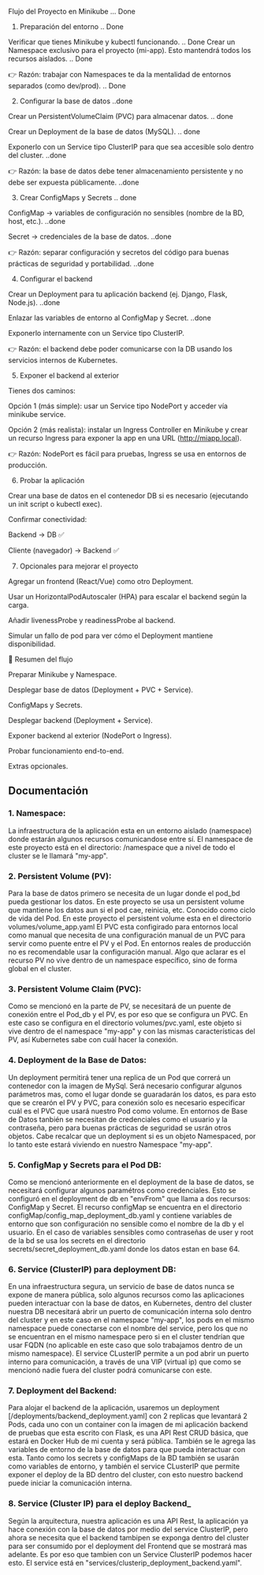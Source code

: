 Flujo del Proyecto en Minikube ... Done
1. Preparación del entorno  .. Done

Verificar que tienes Minikube y kubectl funcionando.  .. Done
Crear un Namespace exclusivo para el proyecto (mi-app). Esto mantendrá todos los recursos aislados. .. Done

👉 Razón: trabajar con Namespaces te da la mentalidad de entornos separados (como dev/prod). .. Done

2. Configurar la base de datos ..done

Crear un PersistentVolumeClaim (PVC) para almacenar datos. .. done

Crear un Deployment de la base de datos (MySQL). .. done

Exponerlo con un Service tipo ClusterIP para que sea accesible solo dentro del cluster. ..done

👉 Razón: la base de datos debe tener almacenamiento persistente y no debe ser expuesta públicamente. ..done

3. Crear ConfigMaps y Secrets .. done

ConfigMap → variables de configuración no sensibles (nombre de la BD, host, etc.). ..done

Secret → credenciales de la base de datos. ..done

👉 Razón: separar configuración y secretos del código para buenas prácticas de seguridad y portabilidad. ..done

4. Configurar el backend

Crear un Deployment para tu aplicación backend (ej. Django, Flask, Node.js). ..done

Enlazar las variables de entorno al ConfigMap y Secret. ..done

Exponerlo internamente con un Service tipo ClusterIP.

👉 Razón: el backend debe poder comunicarse con la DB usando los servicios internos de Kubernetes.

5. Exponer el backend al exterior

Tienes dos caminos:

Opción 1 (más simple): usar un Service tipo NodePort y acceder vía minikube service.

Opción 2 (más realista): instalar un Ingress Controller en Minikube y crear un recurso Ingress para exponer la app en una URL (http://miapp.local).

👉 Razón: NodePort es fácil para pruebas, Ingress se usa en entornos de producción.

6. Probar la aplicación

Crear una base de datos en el contenedor DB si es necesario (ejecutando un init script o kubectl exec).

Confirmar conectividad:

Backend → DB ✅

Cliente (navegador) → Backend ✅

7. Opcionales para mejorar el proyecto

Agregar un frontend (React/Vue) como otro Deployment.

Usar un HorizontalPodAutoscaler (HPA) para escalar el backend según la carga.

Añadir livenessProbe y readinessProbe al backend.

Simular un fallo de pod para ver cómo el Deployment mantiene disponibilidad.

🧭 Resumen del flujo

Preparar Minikube y Namespace.

Desplegar base de datos (Deployment + PVC + Service).

ConfigMaps y Secrets.

Desplegar backend (Deployment + Service).

Exponer backend al exterior (NodePort o Ingress).

Probar funcionamiento end-to-end.

Extras opcionales.


## Documentación

### 1. Namespace:
La infraestructura de la aplicación esta en un entorno aislado (namespace) donde estarán algunos recursos comunicandose entre sí.
El namespace de este proyecto está en el directorio: /namespace que a nivel de todo el cluster se le llamará "my-app".

### 2. Persistent Volume (PV):
Para la base de datos primero se necesita de un lugar donde el pod_bd pueda gestionar los datos.
En este proyecto se usa un persistent volume que mantiene los datos aun si el pod cae, reinicia, etc. Conocido como ciclo de vida del Pod.
En este proyecto el persistent volume esta en el directorio volumes/volume_app.yaml
El PVC esta configirado para entornos local como manual que necesita de una configuración manual de un PVC para servir como puente entre el PV y el Pod.
En entornos reales de producción no es recomendable usar la configuración manual.
Algo que aclarar es el recurso PV no vive dentro de un namespace específico, sino de forma global en el cluster.

### 3. Persistent Volume Claim (PVC):
Como se mencionó en la parte de PV, se necesitará de un puente de conexión entre el Pod_db y el PV, es por eso que se configura un PVC. En este caso se configura en el directorio volumes/pvc.yaml, este objeto si vive dentro de el namespace "my-app" y con las mismas características del PV, así Kubernetes sabe con cuál hacer la conexión.

### 4. Deployment de la Base de Datos:
Un deployment permitirá tener una replica de un Pod que correrá un contenedor con la imagen de MySql. Será necesario configurar algunos parámetros mas, como el lugar donde se guaradarán los datos, es para esto que se crearón el PV y PVC, para conexión solo es necesario especificar cuál es el PVC que usará nuestro Pod como volume. En entornos de Base de Datos tanbién se necesitan de credenciales como el usuario y la contraseña, pero para buenas prácticas de seguridad se usrán otros objetos. Cabe recalcar que un deployment si es un objeto Namespaced, por lo tanto este estará viviendo en nuestro Namespace "my-app".

### 5. ConfigMap y Secrets para el Pod DB:
Como se mencionó anteriormente en el deployment de la base de datos, se necesitará configurar algunos paramétros como credenciales.
Esto se configuró en el deployment de db en "envFrom" que llama a dos recursos: ConfigMap y Secret. El recurso configMap se encuentra en el directorio configMap/config_map_deployment_db.yaml y contiene variables de entorno que son configuración no sensible como el nombre de la db y el usuario.
En el caso de variables sensibles como contraseñas de user y root de la bd se usa los secrets en el directorio secrets/secret_deployment_db.yaml donde los datos estan en base 64.

### 6. Service (ClusterIP) para deployment DB:
En una infraestructura segura, un servicio de base de datos nunca se expone de manera pública, solo algunos recursos como las aplicaciones pueden interactuar con la base de datos, en Kubernetes, dentro del cluster nuestra DB necesitará abrir un puerto de comunicación interna solo dentro del cluster y en este caso en el namespace "my-app", los pods en el mismo namespace puede conectarse con el nombre del service, pero los que no se encuentran en el mismo namespace pero si en el cluster tendrían que usar FQDN (no aplicable en este caso que solo trabajamos dentro de un mismo namespace). El service CLusterIP permite a un pod abrir un puerto interno para comunicación, a través de una VIP (virtual ip) que como se mencionó nadie fuera del cluster podrá comunicarse con este. 

### 7. Deployment del Backend:
Para alojar el backend de la aplicación, usaremos un deployment [/deployments/backend_deployment.yaml] con 2 replicas que levantará 2 Pods, cada uno con un container con la imagen de mi aplicación backend de pruebas que esta escrito con Flask, es una API Rest CRUD básica, que estará en Docker Hub de mi cuenta y será pública. También se le agrega las variables de entorno de la base de datos para que pueda interactuar con esta. Tanto como los secrets y configMaps de la BD también se usarán como variables de entorno, y también el service CLusterIP que permite exponer el deploy de la BD dentro del cluster, con esto nuestro backend puede iniciar la comunicación interna.

### 8. Service (Cluster IP) para el deploy Backend_
Según la arquitectura, nuestra aplicación es una API Rest, la aplicación ya hace conexión con la base de datos por medio del service ClusterIP, pero ahora se necesita que el backend tambipen se exponga dentro del cluster para ser consumido por el deployment del Frontend que se mostrará mas adelante. Es por eso que tambien con un Service ClusterIP podemos hacer esto. El service está en "services/clusterip_deployment_backend.yaml".


